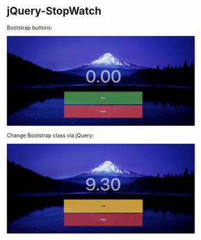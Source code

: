 # jQuery-StopWatch

Bootstrap buttons:

![Screenshot](ScreenShot.png)

Change Bootstrap class via jQuery:

![Screenshot](ScreenShot1.png)





